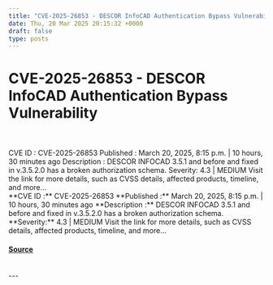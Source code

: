 ```yaml
---
title: "CVE-2025-26853 - DESCOR InfoCAD Authentication Bypass Vulnerability"
date: Thu, 20 Mar 2025 20:15:32 +0000
draft: false
type: posts
---
```

# CVE-2025-26853 - DESCOR InfoCAD Authentication Bypass Vulnerability

<br/>

<br/>
 CVE ID : CVE-2025-26853 Published : March 20, 2025, 8:15 p.m. | 10 hours, 30 minutes ago Description : DESCOR INFOCAD 3.5.1 and before and fixed in v.3.5.2.0 has a broken authorization schema. Severity: 4.3 | MEDIUM Visit the link for more details, such as CVSS details, affected products, timeline, and more... 
<br/>
**CVE ID :** CVE-2025-26853  
**Published :** March 20, 2025, 8:15 p.m. | 10 hours, 30 minutes ago  
**Description :** DESCOR INFOCAD 3.5.1 and before and fixed in v.3.5.2.0 has a broken authorization schema.  
**Severity:** 4.3 | MEDIUM  
Visit the link for more details, such as CVSS details, affected products, timeline, and more...

#### [Source](https://cvefeed.io/vuln/detail/CVE-2025-26853)

<br/>
---
